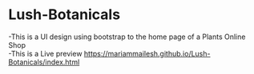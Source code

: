 # Lush-Botanicals
-This is a UI design using bootstrap to the home page of a Plants Online Shop
</br>
-This is a Live preview https://mariammailesh.github.io/Lush-Botanicals/index.html
